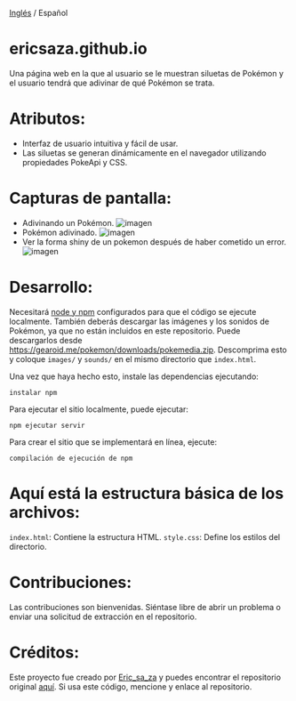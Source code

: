 [Inglés](https://github.com/ericsaza/Pokemon-guess/blob/master/README.md) / Español
# ericsaza.github.io
Una página web en la que al usuario se le muestran siluetas de Pokémon y el usuario tendrá que adivinar de qué Pokémon se trata.

# Atributos:
- Interfaz de usuario intuitiva y fácil de usar.
- Las siluetas se generan dinámicamente en el navegador utilizando propiedades PokeApi y CSS.

# Capturas de pantalla:
- Adivinando un Pokémon.
![imagen](https://github.com/ericsaza/Pokemon-guess/assets/94136968/a1a39e17-f06a-4ac1-a8c8-e70ea01a1725)
- Pokémon adivinado.
![imagen](https://github.com/ericsaza/Pokemon-guess/assets/94136968/cdde5518-3ed2-4676-ba1d-25088dbe8f9c)
- Ver la forma shiny de un pokemon después de haber cometido un error.
![imagen](https://github.com/ericsaza/Pokemon-guess/assets/94136968/fdd3fe27-cbb4-4183-91bd-94163c862bd4)


# Desarrollo:

Necesitará [node y npm](https://nodejs.org/en/) configurados para que el código se ejecute localmente. También deberás descargar las imágenes y los sonidos de Pokémon, ya que no están incluidos en este repositorio. Puede descargarlos desde https://gearoid.me/pokemon/downloads/pokemedia.zip. Descomprima esto y coloque `images/` y `sounds/` en el mismo directorio que `index.html`.

Una vez que haya hecho esto, instale las dependencias ejecutando:

```
instalar npm
```

Para ejecutar el sitio localmente, puede ejecutar:

```
npm ejecutar servir
```

Para crear el sitio que se implementará en línea, ejecute:

```
compilación de ejecución de npm
```

# Aquí está la estructura básica de los archivos:
`index.html`: Contiene la estructura HTML.
`style.css`: Define los estilos del directorio.

# Contribuciones:
Las contribuciones son bienvenidas. Siéntase libre de abrir un problema o enviar una solicitud de extracción en el repositorio.

# Créditos:
Este proyecto fue creado por [Eric_sa_za](https://www.linkedin.com/in/eric-salado-zafra/) y puedes encontrar el repositorio original [aquí](https://github.com/ericsaza).
Si usa este código, mencione y enlace al repositorio.
